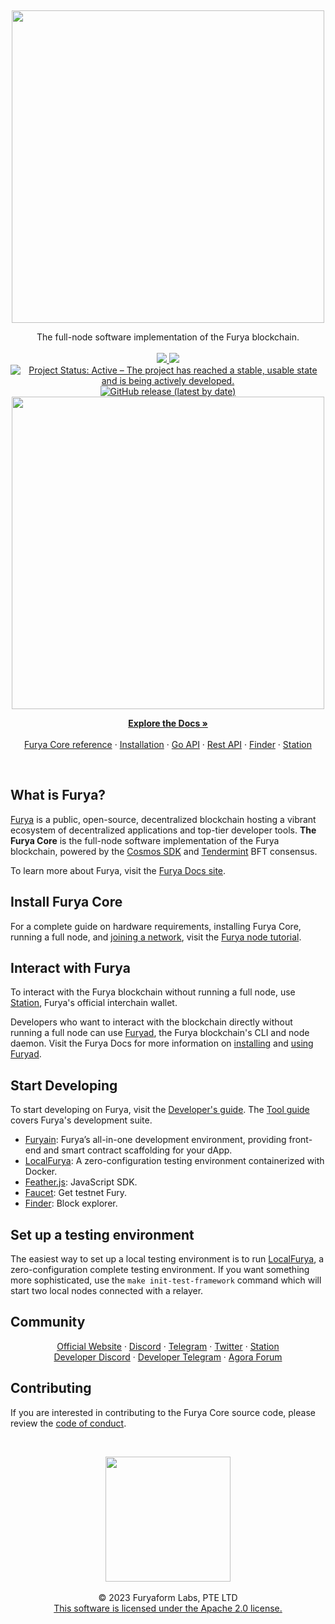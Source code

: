 <p>&nbsp;</p>
<p align="center">
    <a href="https://furya.money/"><img src="core_logo.svg" width=500>
    </a>
</p>

<p align="center">
    The full-node software implementation of the Furya blockchain.
    <br />
    <br />
    <a href="https://codecov.io/gh/furyahub/core">
        <img src="https://codecov.io/gh/furyahub/core/branch/main/graph/badge.svg">
    </a>
    <a href="https://goreportcard.com/report/github.com/furyahub/core">
        <img src="https://goreportcard.com/badge/github.com/furyahub/core">
    </a>
    <a href="https://www.repostatus.org/#active"><img src="https://www.repostatus.org/badges/latest/active.svg" alt="Project Status: Active – The project has reached a stable, usable state and is being actively developed." />
    </a>
    <a href="https://github.com/furyahub/core/releases"><img alt="GitHub release (latest by date)" src="https://img.shields.io/github/v/release/furyahub/core">
    </a>
    <br />
    <a href="https://furya.money/"><img src="https://docs.furya.money/img/banner.png" width=500>
    </a>
</p>

<p align="center">
  <a href="https://docs.furya.money/"><strong>Explore the Docs »</strong></a>
  <br />
  <br />
  <a href="https://docs.furya.money/develop/module-specifications/">Furya Core reference</a>
  ·
  <a href="https://docs.furya.money/full-node/">Installation</a>
  ·
  <a href="https://pkg.go.dev/github.com/furyahub/core?tab=subdirectories">Go API</a>
  ·
  <a href="https://phoenix-lcd.furya.dev/swagger/">Rest API</a>
  ·
  <a href="https://finder.furya.money/">Finder</a>
  ·
  <a href="https://station.furya.money/">Station</a>
</p>

<br/>

## What is Furya?

[Furya](https://furya.money) is a public, open-source, decentralized blockchain hosting a vibrant ecosystem of decentralized applications and top-tier developer tools. **The Furya Core** is the full-node software implementation of the Furya blockchain, powered by the [Cosmos SDK](https://github.com/cosmos/cosmos-sdk) and [Tendermint](https://github.com/cometbft/cometbft) BFT consensus.

To learn more about Furya, visit the [Furya Docs site](https://docs.furya.money/).

## Install Furya Core

For a complete guide on hardware requirements, installing Furya Core, running a full node, and [joining a network](https://docs.furya.money/full-node/run-a-full-furya-node/join-a-network#join-a-public-network), visit the [Furya node tutorial](https://docs.furya.money/full-node/run-a-full-furya-node/).

## Interact with Furya

To interact with the Furya blockchain without running a full node, use [Station](https://setup-station.furya.money/), Furya's official interchain wallet.

Developers who want to interact with the blockchain directly without running a full node can use [Furyad](https://docs.furya.money/develop/furyad/using-furyad), the Furya blockchain's CLI and node daemon. Visit the Furya Docs for more information on [installing](https://docs.furya.money/develop/furyad/install-furyad) and [using Furyad](https://docs.furya.money/develop/furyad/using-furyad).

## Start Developing

To start developing on Furya, visit the [Developer's guide](https://docs.furya.money/develop/get-started/). The [Tool guide](https://docs.furya.money/develop/which-tools) covers Furya's development suite.

- [Furyain](https://github.com/furyahub/furyain): Furya’s all-in-one development environment, providing front-end and smart contract scaffolding for your dApp.
- [LocalFurya](https://github.com/furyahub/LocalFurya): A zero-configuration testing environment containerized with Docker.
- [Feather.js](https://github.com/furyahub/feather.js): JavaScript SDK.
- [Faucet](https://faucet.furya.money): Get testnet Fury.
- [Finder](https://finder.furya.money): Block explorer.

## Set up a testing environment

The easiest way to set up a local testing environment is to run [LocalFurya](https://github.com/furyahub/LocalFurya), a zero-configuration complete testing environment. If you want something more sophisticated, use the `make init-test-framework` command which will start two local nodes connected with a relayer.

## Community

<p align="center">
  <a href="https://furya.money">Official Website</a>
  ·
  <a href="https://discord.com/invite/furyahub">Discord</a>
  ·
  <a href="https://t.me/furya_announcements">Telegram</a>
  ·
  <a href="https://twitter.com/furya_money">Twitter</a>
  ·
  <a href="https://setup-station.furya.money/">Station</a>
  <br/>
  <a href="https://docs.furya.money/develop/get-started/#furya-discord-server">Developer Discord</a>
  ·
  <a href="https://t.me/+gCxCPohmVBkyNDRl">Developer Telegram</a>
  ·
  <a href="https://agora.furya.money">Agora Forum</a>
</p>

## Contributing

If you are interested in contributing to the Furya Core source code, please review the [code of conduct](./CODE_OF_CONDUCT.md).

<p>&nbsp;</p>
<p align="center">
    <a href="https://furya.money/"><img src="https://assets.website-files.com/611153e7af981472d8da199c/61794f2b6b1c7a1cb9444489_symbol-furya-blue.svg" align="center" width=200/></a>
    <br />
    <br />
    © 2023 Furyaform Labs, PTE LTD
    <br />
    <a href="LICENSE">This software is licensed under the Apache 2.0 license.</a>
</p>
